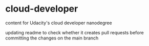 # cloud-developer
content for Udacity's cloud developer nanodegree

updating readme to check whether it creates pull requests before committing the changes on the main branch
